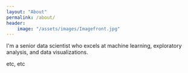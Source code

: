 ```yaml
---
layout: "About"
permalink: /about/
header:
    image: "/assets/images/Imagefront.jpg"
---
```


I'm a senior data scientist who excels at machine learning, exploratory analysis, and data visualizations.

etc, etc